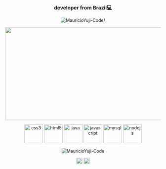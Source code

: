 <h3 align="center">developer‍ from Brazil💻</h3>
<p align="center"> <img src=https://komarev.com/ghpvc/?username=MauricioYuji-Code alt=MauricioYuji-Code/> </p>

<p align="center"><img align="center" src="https://media.giphy.com/media/l2YWzlAxoXQcwfeKs/giphy.gif" width="550" height="300"/></p>

<p align="center"><img src=https://konpa.github.io/devicon/devicon.git/icons/css3/css3-original-wordmark.svg alt=css3 width="60" height="60"/>  <img src=https://konpa.github.io/devicon/devicon.git/icons/html5/html5-original-wordmark.svg alt=html5 width="60" height="60"/> <img src=https://konpa.github.io/devicon/devicon.git/icons/java/java-original-wordmark.svg alt=java width="60" height="60"/> <img src=https://konpa.github.io/devicon/devicon.git/icons/javascript/javascript-original.svg alt=javascript width="60" height="60"/> <img src=https://konpa.github.io/devicon/devicon.git/icons/mysql/mysql-original-wordmark.svg alt=mysql width="60" height="60"/> <img src=https://konpa.github.io/devicon/devicon.git/icons/nodejs/nodejs-original-wordmark.svg alt=nodejs width="60" height="60"/></p><p align="center"> <img src=https://github-readme-stats.vercel.app/api?username=MauricioYuji-Code&show_icons=true alt=MauricioYuji-Code /> </p>

<p align="center">
<a href=https://linkedin.com/in/mauricio-yuji-nakandakari-308101160/ target="blank"><img align="center" src=https://cdn.jsdelivr.net/npm/simple-icons@3.0.1/icons/linkedin.svg alt="Mauricio Yuji Nakandakari" height="20" width="20" /></a>
<a href=https://instagram.com/yuuji69 target="blank"><img align="center" src=https://cdn.jsdelivr.net/npm/simple-icons@3.0.1/icons/instagram.svg alt="yuuji69" height="20" width="20" /></a>
</p>
